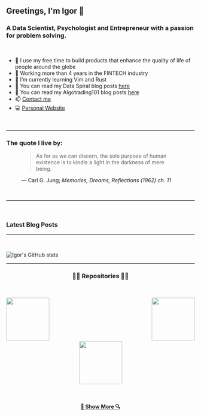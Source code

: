 ## Greetings, I'm Igor 👋 

### A Data Scientist, Psychologist and Entrepreneur with a passion for problem solving.
<br />

- 🔭 I use my free time to build products that enhance the quality of life of people around the globe
- 🌟 Working more than 4 years in the FINTECH industry
- 🌱 I’m currently learning Vim and Rust
- :milky_way: You can read my Data Spiral blog posts [here](https://dataspiral.blog)
- 📜 You can read my Algotrading101 blog posts [here](https://algotrading101.com/learn/)
- 📫 [Contact me](mailto:igorradovanovic20@gmail.com)
- :computer: [Personal Website](https://igorradovanovic.com)


<br />

---

### The quote I live by:

<figure class="quote">
  <blockquote>
    As far as we can discern, the sole purpose of human existence is to kindle a light in the darkness of mere being.
  </blockquote>
  <figcaption>
   &mdash; Carl G. Jung; <cite>Memories, Dreams, Reflections (1962) ch. 11</cite> 
  </figcaption> 
</figure>
<br />

---
<br />

### Latest Blog Posts
<!-- BLOG-POST-LIST:START -->
<!-- BLOG-POST-LIST:END -->

---

<br />

![Igor's GitHub stats](https://github-readme-stats.vercel.app/api?username=igorwounds&show_icons=true&theme=dark)




---
<h3 align="center">👨‍💻 Repositories 👨‍💻</h3>
<br>
<div width="100%" align="center">

  <a align="left" href="https://github.com/IgorWounds/Cluster-Analysis-Machine-Learning-for-Pairs-Trading" title="Cluster Analysis Pairs Trading"><img align="left" height="115" src="https://github-readme-stats.vercel.app/api/pin/?username=igorwounds&repo=Cluster-Analysis-Machine-Learning-for-Pairs-Trading&theme=react&border_color=61dafb&border_radius=10"></a>

  <a align="right" href="https://github.com/IgorWounds/speaking_with_plato" title="Speaking With Plato"><img align="right" height="115" src="https://github-readme-stats.vercel.app/api/pin/?username=igorwounds&repo=speaking_with_plato&theme=react&border_color=61dafb&border_radius=10"></a>
</div>
<br/><br/><br/><br/><br/><br/>
<div width="100%" align="center">

  <a align="center" href="https://github.com/IgorWounds/AlgoTrading101-Interactive-Brokers-Course-ib_insync-" title="ib_insync Course"><img align="center" height="115" src="https://github-readme-stats.vercel.app/api/pin/?username=igorwounds&repo=AlgoTrading101-Interactive-Brokers-Course-ib_insync-&theme=react&border_color=61dafb&border_radius=10"></a>

</div>

<br>
<h4 align="center">
  <a href="https://github.com/igorwounds?tab=repositories" title="Show Repositories">🔎 Show More 🔍</a>
</h4>

